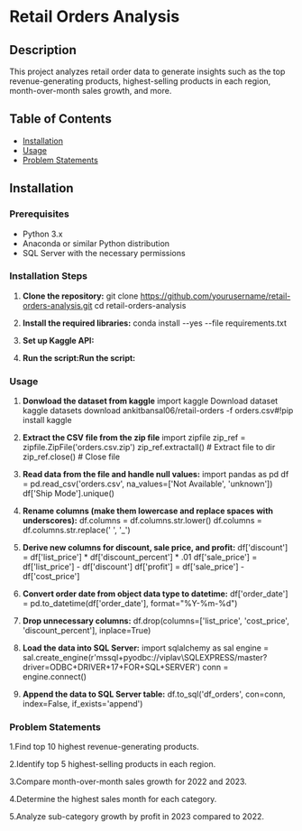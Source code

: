 # Retail Orders Analysis

## Description
This project analyzes retail order data to generate insights such as the top revenue-generating products, highest-selling products in each region, month-over-month sales growth, and more.

## Table of Contents
- [Installation](#installation)
- [Usage](#usage)
- [Problem Statements](#Problem-Statements)
  
## Installation

### Prerequisites
- Python 3.x
- Anaconda or similar Python distribution
- SQL Server with the necessary permissions

### Installation Steps

1. **Clone the repository:**
   git clone https://github.com/yourusername/retail-orders-analysis.git
   cd retail-orders-analysis
   
2. **Install the required libraries:**
conda install --yes --file requirements.txt

3. **Set up Kaggle API:**

4. **Run the script:Run the script:**

### Usage   

1. **Donwload the dataset from kaggle**
  import kaggle
  Download dataset
  kaggle datasets download ankitbansal06/retail-orders -f orders.csv#!pip install kaggle

2. **Extract the CSV file from the zip file**
  import zipfile
  zip_ref = zipfile.ZipFile('orders.csv.zip') 
  zip_ref.extractall() # Extract file to dir
  zip_ref.close() # Close file

3. **Read data from the file and handle null values:**
  import pandas as pd
  df = pd.read_csv('orders.csv', na_values=['Not Available', 'unknown'])
  df['Ship Mode'].unique()

4. **Rename columns (make them lowercase and replace spaces with underscores):**
  df.columns = df.columns.str.lower()
  df.columns = df.columns.str.replace(' ', '_')

5. **Derive new columns for discount, sale price, and profit:**
  df['discount'] = df['list_price'] * df['discount_percent'] * .01
  df['sale_price'] = df['list_price'] - df['discount']
  df['profit'] = df['sale_price'] - df['cost_price']

6. **Convert order date from object data type to datetime:**
  df['order_date'] = pd.to_datetime(df['order_date'], format="%Y-%m-%d")

7. **Drop unnecessary columns:**
  df.drop(columns=['list_price', 'cost_price', 'discount_percent'], inplace=True)

8. **Load the data into SQL Server:**
  import sqlalchemy as sal
  engine = sal.create_engine(r'mssql+pyodbc://viplav\SQLEXPRESS/master?driver=ODBC+DRIVER+17+FOR+SQL+SERVER')
  conn = engine.connect()

9. **Append the data to SQL Server table:**
   df.to_sql('df_orders', con=conn, index=False, if_exists='append')

### Problem Statements

1.Find top 10 highest revenue-generating products.

2.Identify top 5 highest-selling products in each region.

3.Compare month-over-month sales growth for 2022 and 2023.

4.Determine the highest sales month for each category.

5.Analyze sub-category growth by profit in 2023 compared to 2022.
